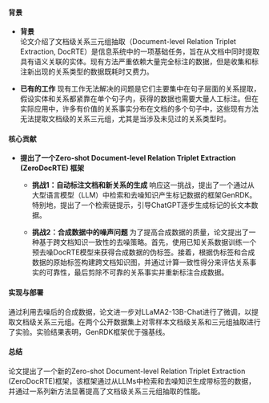 #### 背景
- **背景**       
    论文介绍了文档级关系三元组抽取（Document-level Relation Triplet Extraction, DocRTE）是信息系统中的一项基础任务，旨在从文档中同时提取具有语义关联的实体。现有方法严重依赖大量完全标注的数据，但是收集和标注新出现的关系类型的数据既耗时又费力。

- **已有的工作**
    现有工作无法解决的问题是它们主要集中在句子层面的关系提取，假设实体和关系都紧靠在单个句子内，获得的数据也需要大量人工标注。但在实际应用中，许多有价值的关系事实分布在文档的多个句子中，这些现有方法无法提取文档级的关系三元组，尤其是当涉及未见过的关系类型时。

#### 核心贡献
- **提出了一个Zero-shot Document-level Relation Triplet Extraction (ZeroDocRTE) 框架**
    - **挑战1：自动标注文档和新关系的生成**
        响应这一挑战，提出了一个通过从大型语言模型（LLM）中检索和去噪知识产生标记数据的框架GenRDK。特别地，提出了一个检索链提示，引导ChatGPT逐步生成标记的长文本数据。

    - **挑战2：合成数据中的噪声问题**
        为了提高合成数据的质量，论文提出了一种基于跨文档知识一致性的去噪策略。首先，使用已知关系数据训练一个预去噪DocRTE模型来获得合成数据的伪标签。接着，根据伪标签和合成数据的原始标签构建跨文档知识图，并通过计算一致性得分来评估关系事实的可靠性，最后剪除不可靠的关系事实并重新标注合成数据。

#### 实现与部署
通过利用去噪后的合成数据，论文进一步对LLaMA2-13B-Chat进行了微调，以提取文档级关系三元组。在两个公开数据集上对零样本文档级关系和三元组抽取进行了实验。实验结果表明，GenRDK框架优于强基线。

#### 总结
论文提出了一个新的Zero-shot Document-level Relation Triplet Extraction (ZeroDocRTE)框架，该框架通过从LLMs中检索和去噪知识生成带标签的数据，并通过一系列新方法显著提高了文档级关系三元组抽取的性能。